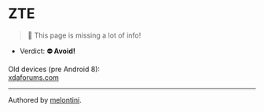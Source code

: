 # ZTE

> 🧹 This page is missing a lot of info!

- Verdict: **⛔ Avoid!**

Old devices (pre Android 8):<br/>
[xdaforums.com](https://xdaforums.com/t/bootloader-unlocking-on-older-qualcomm-zte-devices-devinfo-partition-modification.4100897/)

***
Authored by [melontini](https://github.com/melontini).